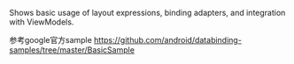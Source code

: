 Shows basic usage of layout expressions, binding adapters, and integration with ViewModels.

参考google官方sample
https://github.com/android/databinding-samples/tree/master/BasicSample
